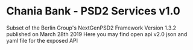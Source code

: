 # Chania Bank - PSD2 Services v1.0
Subset of the Berlin Group's NextGenPSD2 Framework Version 1.3.2 published on March 28th 2019
Here you may find open api v2.0 json and yaml file for the exposed API
